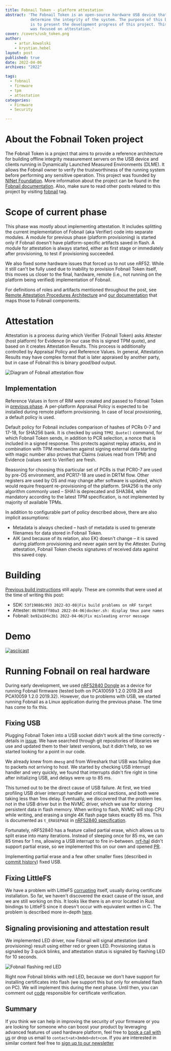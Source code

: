 ```yaml
---
title: Fobnail Token - platform attestation
abstract: 'The Fobnail Token is an open-source hardware USB device that helps to
           determine the integrity of the system. The purpose of this blog post
           is to present the development progress of this project. This phase
           was focused on attestation.'
cover: /covers/usb_token.png
author:
    - artur.kowalski
    - krystian.hebel
layout: post
published: true
date: 2022-04-06
archives: "2022"

tags:
  - fobnail
  - firmware
  - tpm
  - attestation
categories:
  - Firmware
  - Security

---
```


# About the Fobnail Token project

The Fobnail Token is a project that aims to provide a reference architecture for
building offline integrity measurement servers on the USB device and clients
running in Dynamically Launched Measured Environments (DLME). It allows the
Fobnail owner to verify the trustworthiness of the running system before
performing any sensitive operation. This project was founded by [NlNet
Foundation](https://nlnet.nl/). More information about the project can be found
in the [Fobnail documentation](https://fobnail.3mdeb.com/). Also, make sure to
read other posts related to this project by visiting
[fobnail](https://www.blog.3mdeb.com/tags/fobnail/) tag.

# Scope of current phase

This phase was mostly about implementing attestation. It includes splitting the
current implementation of Fobnail (aka Verifier) code into separate modules.
A module for previous phase (platform provisioning) is started only if Fobnail
doesn't have platform-specific artifacts saved in flash. A module for
attestation is always started, either as first stage or immediately after
provisioning, to test if provisioning succeeded.

We also fixed some hardware issues that forced us to not use nRF52. While it
still can't be fully used due to inability to provision Fobnail Token itself,
this moves us closer to the final, hardware, remote (i.e., not running on the
platform being verified) implementation of Fobnail.

For definitions of roles and artifacts mentioned throughout the post, see
[Remote Attestation Procedures Architecture](https://datatracker.ietf.org/doc/draft-ietf-rats-architecture/)
and [our documentation](https://fobnail.3mdeb.com/architecture/#fobnail-components)
that maps those to Fobnail components.

# Attestation

Attestation is a process during which Verifier (Fobnail Token) asks Attester
(host platform) for Evidence (in our case this is signed TPM quote), and based
on it creates Attestation Results. This process is additionally controlled by
Appraisal Policy and Reference Values. In general, Attestation Results may have
complex format that is later appraised by another party, but in case of Fobnail
this is binary _good_/_bad_ output.

![Diagram of Fobnail attestation flow](/img/Fobnail-flows-attestation.png)

## Implementation

Reference Values in form of RIM were created and passed to Fobnail Token in
[previous phase](../2022-03-21-fobnail_3rd_phase). A per-platform Appraisal
Policy is expected to be installed during remote platform provisioning. In case
of local provisioning, a default policy is used.

Default policy for Fobnail includes comparison of hashes of PCRs 0-7 and 17-18,
for SHA256 bank. It is checked by using `TPM2_Quote()` command, for which
Fobnail Token sends, in addition to PCR selection, a nonce that is included in a
signed response. This protects against replay attacks, and in combination with
TPM mechanism against signing external data starting with magic number also
proves that Claims (values read from TPM) and Evidence (values sent to Verifier)
are fresh.

Reasoning for choosing this particular set of PCRs is that PCR0-7 are used by
pre-OS environment, and PCR17-18 are used in DRTM flow. Other registers are used
by OS and may change after software is updated, which would require frequent
re-provisioning of the platform. SHA256 is the only algorithm commonly used –
SHA1 is deprecated and SHA384, while mandatory according to the latest TPM
specification, is not implemented by majority of available TPMs.

In addition to configurable part of policy described above, there are also
implicit assumptions:

- Metadata is always checked – hash of metadata is used to generate filenames
  for data stored in Fobnail Token.
- AIK (and because of its relation, also EK) doesn't change – it is saved during
  platform provisioning and never again sent by the Attester. During
  attestation, Fobnail Token checks signatures of received data against this
  saved copy.

# Building

[Previous build instructions](../2022-03-21-fobnail_3rd_phase#building) still
apply. These are commits that were used at the time of writing this post:

* SDK: `53f19086c993 2022-03-08|Fix build problems on nRF target`
* Attester: `0b7085ff80a3 2022-04-06|docker.sh: display tmux pane names`
* Fobnail: `be92a104c3b1 2022-04-06|Fix misleading error message`

# Demo

[![asciicast](https://asciinema.org/a/VgEAAH0V0YzXKWZJ7vT9ze9my.svg)](https://asciinema.org/a/VgEAAH0V0YzXKWZJ7vT9ze9my?speed=1)

# Running Fobnail on real hardware

During early development, we used
[nRF52840 Dongle](https://www.nordicsemi.com/Products/Development-hardware/nrf52840-dongle)
as a device for running Fobnail firmware (tested both on PCA10059 1.2.0 2019.28
and PCA10059 1.2.0 2019.32). However, due to problems with USB, we started
running Fobnail as a Linux application during the previous phase. The time has
come to fix this.

## Fixing USB

Plugging Fobnail Token into a USB socket didn't work all the time correctly -
details in [issue](https://github.com/fobnail/usbd-ethernet/issues/2). We have
searched through git repositories of libraries we use and updated them to their
latest versions, but it didn't help, so we started looking for a point in our
code.

We already knew from `dmesg` and from Wireshark that USB was failing due to
packets not arriving to host. We started by checking USB interrupt handler and
very quickly, we found that interrupts didn't fire right in time after
initializing USB, and delays were up to 85 ms.

This turned out to be the direct
cause of USB failure. At first, we tried profiling USB driver interrupt handler
and critical sections, and both were taking less than 1ms delay. Eventually, we discovered that the problem lies not
in the USB driver but in the NVMC driver, which we use for storing persistent
data in flash memory. When writing to flash, NVMC will stop CPU while writing,
and erasing a single 4K flash page takes exactly 85 ms. This is documented as
`t_ERASEPAGE` in
[nRF52840 specification](https://infocenter.nordicsemi.com/pdf/nRF52840_PS_v1.7.pdf).

Fortunately, nRF52840 has a feature called partial erase, which allows us to
split erase into many iterations. Instead of sleeping once for 85 ms, we can 85
times for 1 ms, allowing a USB interrupt to fire in-between.
[nrf-hal](https://github.com/nrf-rs/nrf-hal) didn't support partial erase, so we
implemented this on our own and opened
[PR](https://github.com/nrf-rs/nrf-hal/pull/385).

Implementing partial erase and a few other smaller fixes (described in
[commit history](https://github.com/fobnail/fobnail/pull/24/commits)) fixed USB.

## Fixing LittleFS

We have a problem with LittleFS
[corrupting](https://github.com/fobnail/fobnail/issues/12) itself, usually
during certificate installation. So far, we haven't discovered the exact cause
of the issue, and we are still working on this. It looks like there is an error
located in Rust bindings to LittleFS since it doesn't occur with equivalent
written in C. The problem is described more in-depth
[here](https://github.com/nickray/littlefs2/issues/16).

## Signaling provisioning and attestation result

We implemented LED driver, now Fobnail will signal attestation (and
provisioning) result using either red or green LED. Provisioning status is
signaled by 3 quick blinks, and attestation status is signaled by flashing LED
for 10 seconds.

![Fobnail flashing red LED](/img/fobnail_red_led.jpg)

Right now Fobnail blinks with red LED, because we don't have support for
installing certificates into flash (we support this but only for emulated flash
on PC). We will implement this during the next phase. Until then, you can
comment out [code](https://github.com/fobnail/fobnail/blob/86e3f22edba3e07f2eb54156e16a660d8c7254f6/src/certmgr/verify.rs#L45)
responsible for certificate verification.

## Summary

If you think we can help in improving the security of your firmware or you are
looking for someone who can boost your product by leveraging advanced features
of used hardware platform, feel free to [book a call with us](https://calendly.com/3mdeb/consulting-remote-meeting)
or drop us email to `contact<at>3mdeb<dot>com`. If you are interested in similar
content feel free to [sign up to our newsletter](https://newsletter.3mdeb.com/subscription/PW6XnCeK6)
